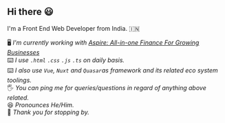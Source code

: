 ## Hi there :smiley:

I'm a Front End Web Developer from India. :india:

🖥️ *I'm currently working with <a href="https://aspireapp.com/" target="_blank" rel="noopener noreferrer nofollow">Aspire: All-in-one Finance For Growing Businesses</a>*  
⌨️ *I use `.html` `.css` `.js` `.ts` on daily basis.*  
⌨️ *I also use `Vue`, `Nuxt` and `Quasar`as framework and its related eco system toolings.*  
🖐️ *You can ping me for queries/questions in regard of anything above related.*  
😆 *Pronounces He/Him.*  
🙏 *Thank you for stopping by.*  


<!--
**tusharkgeospoc/tusharkgeospoc** is a ✨ _special_ ✨ repository because its `README.md` (this file) appears on your GitHub profile.

Here are some ideas to get you started:

- 🔭 I’m currently working on ...
- 🌱 I’m currently learning ...
- 👯 I’m looking to collaborate on ...
- 🤔 I’m looking for help with ...
- 💬 Ask me about ...
- 📫 How to reach me: ...
- 😄 Pronouns: ...
- ⚡ Fun fact: ...
-->
